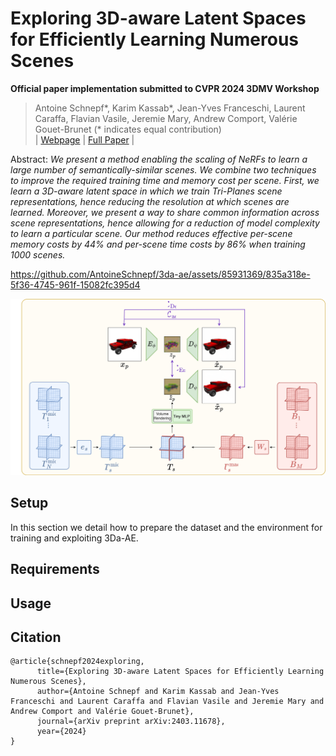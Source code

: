 # Exploring 3D-aware Latent Spaces for Efficiently Learning Numerous Scenes
**Official paper implementation submitted to CVPR 2024 3DMV Workshop**
> Antoine Schnepf*, Karim Kassab*, Jean-Yves Franceschi, Laurent Caraffa, Flavian Vasile, Jeremie Mary, Andrew Comport, Valérie Gouet-Brunet (* indicates equal contribution)<br>
| [Webpage](https://3da-ae.github.io/) | [Full Paper](https://arxiv.org/abs/2403.11678) |<br>

Abstract: *We present a method enabling the scaling of NeRFs to learn a large number of semantically-similar scenes. We combine two techniques to improve the required training time and memory cost per scene. First, we learn a 3D-aware latent space in which we train Tri-Planes scene representations, hence reducing the resolution at which scenes are learned. Moreover, we present a way to share common information across scene representations, hence allowing for a reduction of model complexity to learn a particular scene. Our method reduces effective per-scene memory costs by 44% and per-scene time costs by 86% when training 1000 scenes.*


https://github.com/AntoineSchnepf/3da-ae/assets/85931369/835a318e-5f36-4745-961f-15082fc395d4




![Teaser image](assets/schema.svg)




## Setup
In this section we detail how to prepare the dataset and the environment for training and exploiting 3Da-AE.

## Requirements

## Usage


##

## Citation

```
@article{schnepf2024exploring,
      title={Exploring 3D-aware Latent Spaces for Efficiently Learning Numerous Scenes}, 
      author={Antoine Schnepf and Karim Kassab and Jean-Yves Franceschi and Laurent Caraffa and Flavian Vasile and Jeremie Mary and Andrew Comport and Valérie Gouet-Brunet},
      journal={arXiv preprint arXiv:2403.11678},
      year={2024}
}
```


